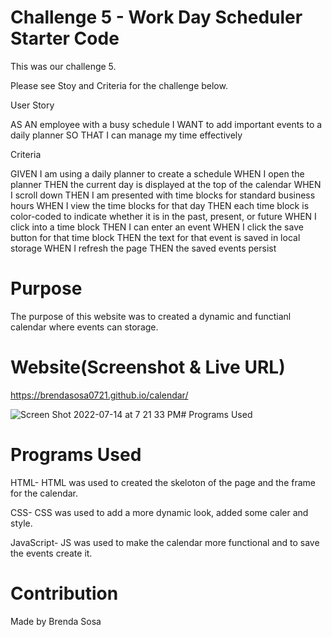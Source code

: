 
# Challenge 5 - Work Day Scheduler Starter Code
This was our challenge 5.

Please see Stoy and Criteria for the challenge below.


User Story

 AS AN employee with a busy schedule
 I WANT to add important events to a daily planner
 SO THAT I can manage my time effectively


Criteria

 GIVEN I am using a daily planner to create a schedule
 WHEN I open the planner
 THEN the current day is displayed at the top of the calendar
 WHEN I scroll down
 THEN I am presented with time blocks for standard business hours
 WHEN I view the time blocks for that day
THEN each time block is color-coded to indicate whether it is in the past,     present, or future
 WHEN I click into a time block
 THEN I can enter an event
 WHEN I click the save button for that time block
 THEN the text for that event is saved in local storage
 WHEN I refresh the page
 THEN the saved events persist
# Purpose
The purpose of this website was to created a dynamic and functianl calendar where events can storage.
# Website(Screenshot & Live URL)
https://brendasosa0721.github.io/calendar/



![Screen Shot 2022-07-14 at 7 21 33 PM](https://user-images.githubusercontent.com/106204413/179117514-0f7c86b0-4900-49ff-aca3-f5e439e6e8f1.png)# Programs Used


# Programs Used
HTML- HTML was used to created the skeloton of the page and the frame for the calendar.

CSS- CSS was used to add a more dynamic look, added some caler and style.

 JavaScript- JS was used to make the calendar more functional and to save the events create it.

# Contribution

Made by Brenda Sosa

